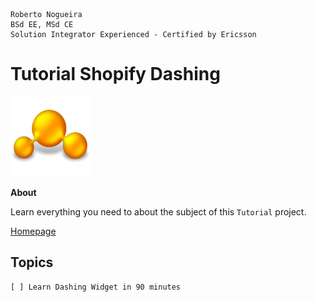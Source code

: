```
Roberto Nogueira  
BSd EE, MSd CE
Solution Integrator Experienced - Certified by Ericsson
```
# Tutorial Shopify Dashing

![tutorial image](images/tutorial.png)

**About**

Learn everything you need to about the subject of this `Tutorial` project.

[Homepage](http://dashing.io)

## Topics
```
[ ] Learn Dashing Widget in 90 minutes
```
